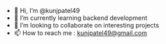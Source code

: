 - 👋 Hi, I’m @kunjpatel49
- 🌱 I’m currently learning backend development
- 💞️ I’m looking to collaborate on interesting projects
- 📫 How to reach me : kunjpatel49@gmail.com

<!---
kunjpatel49/kunjpatel49 is a ✨ special ✨ repository because its `README.md` (this file) appears on your GitHub profile.
You can click the Preview link to take a look at your changes.
--->
